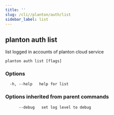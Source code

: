 ```yaml
---
title: ''
slug: /cli//planton/auth/list
sidebar_label: list
---
```

## planton auth list

list logged in accounts of planton cloud service

```
planton auth list [flags]
```

### Options

```
  -h, --help   help for list
```

### Options inherited from parent commands

```
      --debug   set log level to debug
```

